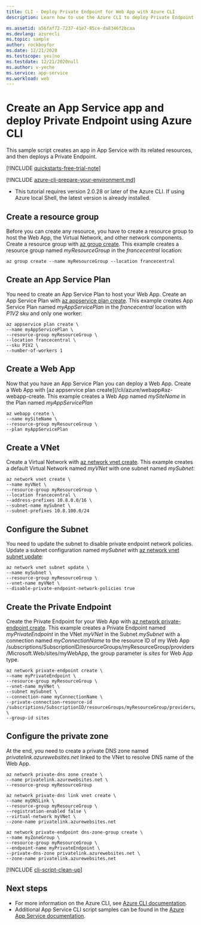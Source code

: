 ```yaml
---
title: CLI - Deploy Private Endpoint for Web App with Azure CLI
description: Learn how to use the Azure CLI to deploy Private Endpoint for your Web App

ms.assetid: a56faf72-7237-41e7-85ce-da8346f2bcaa
ms.devlang: azurecli
ms.topic: sample
author: rockboyfor
ms.date: 12/21/2020
ms.testscope: yes|no
ms.testdate: 12/21/2020null
ms.author: v-yeche
ms.service: app-service
ms.workload: web
---
```



# Create an App Service app and deploy Private Endpoint using Azure CLI

This sample script creates an app in App Service with its related resources, and then deploys a Private Endpoint.

[!INCLUDE [quickstarts-free-trial-note](../../../includes/quickstarts-free-trial-note.md)]

[!INCLUDE [azure-cli-prepare-your-environment.md](../../../includes/azure-cli-prepare-your-environment.md)]

 - This tutorial requires version 2.0.28 or later of the Azure CLI. If using Azure local Shell, the latest version is already installed.

## Create a resource group

Before you can create any resource, you have to create a resource group to host the Web App, the Virtual Network, and other network components. Create a resource group with [az group create](https://docs.azure.cn/cli/group#az-group-create). This example creates a resource group named *myResourceGroup* in the *francecentral* location:

```azurecli
az group create --name myResourceGroup --location francecentral 
```

## Create an App Service Plan

You need to create an App Service Plan to host your Web App.
Create an App Service Plan with [az appservice plan create](https://docs.azure.cn/cli/appservice/plan#az_appservice_plan_create).
This example creates App Service Plan named *myAppServicePlan* in the *francecentral* location with *P1V2* sku and only one worker: 

```azurecli
az appservice plan create \
--name myAppServicePlan \
--resource-group myResourceGroup \
--location francecentral \
--sku P1V2 \
--number-of-workers 1
```

## Create a Web App

Now that you have an App Service Plan you can deploy a Web App.
Create a Web App with [az appservice plan create](/cli/azure/webapp#az-webapp-create.
This example creates a Web App named *mySiteName* in the Plan named *myAppServicePlan*

```azurecli
az webapp create \
--name mySiteName \
--resource-group myResourceGroup \
--plan myAppServicePlan
```

## Create a VNet

Create a Virtual Network with [az network vnet create](https://docs.azure.cn/cli/network/vnet#az-network-vnet-create). This example creates a default Virtual Network named *myVNet* with one subnet named *mySubnet*:

```azurecli
az network vnet create \
--name myVNet \
--resource-group myResourceGroup \
--location francecentral \
--address-prefixes 10.8.0.0/16 \
--subnet-name mySubnet \
--subnet-prefixes 10.8.100.0/24
```

## Configure the Subnet 

You need to update the subnet to disable private endpoint network policies. Update a subnet configuration named *mySubnet* with [az network vnet subnet update](https://docs.azure.cn/cli/network/vnet/subnet#az_network_vnet_subnet_update):

```azurecli
az network vnet subnet update \
--name mySubnet \
--resource-group myResourceGroup \
--vnet-name myVNet \
--disable-private-endpoint-network-policies true
```

## Create the Private Endpoint

Create the Private Endpoint for your Web App with [az network private-endpoint create](https://docs.azure.cn/cli/network/private-endpoint#az-network-private-endpoint-create). 
This example creates a Private Endpoint named *myPrivateEndpoint* in the VNet *myVNet* in the Subnet *mySubnet* with a connection named *myConnectionName* to the resource ID of my Web App /subscriptions/SubscriptionID/resourceGroups/myResourceGroup/providers/Microsoft.Web/sites/myWebApp, the group parameter is *sites* for Web App type. 

```azurecli
az network private-endpoint create \
--name myPrivateEndpoint \
--resource-group myResourceGroup \
--vnet-name myVNet \
--subnet mySubnet \
--connection-name myConnectionName \
--private-connection-resource-id /subscriptions/SubscriptionID/resourceGroups/myResourceGroup/providers/Microsoft.Web/sites/myWebApp \
--group-id sites
```

## Configure the private zone

At the end, you need to create a private DNS zone named *privatelink.azurewebsites.net* linked to the VNet to resolve DNS name of the Web App.


```azurecli
az network private-dns zone create \
--name privatelink.azurewebsites.net \
--resource-group myResourceGroup

az network private-dns link vnet create \
--name myDNSLink \
--resource-group myResourceGroup \
--registration-enabled false \
--virtual-network myVNet \
--zone-name privatelink.azurewebsites.net

az network private-endpoint dns-zone-group create \
--name myZoneGroup \
--resource-group myResourceGroup \
--endpoint-name myPrivateEndpoint \
--private-dns-zone privatelink.azurewebsites.net \
--zone-name privatelink.azurewebsites.net
```






[!INCLUDE [cli-script-clean-up](../../../includes/cli-script-clean-up.md)]


## Next steps

- For more information on the Azure CLI, see [Azure CLI documentation](https://docs.azure.cn/cli).
- Additional App Service CLI script samples can be found in the [Azure App Service documentation](../samples-cli.md).



<!-- Update_Description: new article about cli deploy privateendpoint -->
<!--NEW.date: 12/21/2020-->